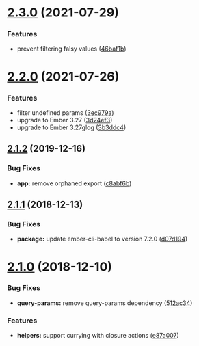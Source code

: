 # [2.3.0](https://github.com/BBVAEngineering/ember-route-helpers/compare/v2.2.0...v2.3.0) (2021-07-29)


### Features

* prevent filtering falsy values ([46baf1b](https://github.com/BBVAEngineering/ember-route-helpers/commit/46baf1b472c5065a642a3436459ed00bd84a54a7))

# [2.2.0](https://github.com/BBVAEngineering/ember-route-helpers/compare/v2.1.2...v2.2.0) (2021-07-26)


### Features

* filter undefined params ([3ec979a](https://github.com/BBVAEngineering/ember-route-helpers/commit/3ec979ac8e69c7c3446fc1bc3e72706c80488d1b))
* upgrade to Ember 3.27 ([3d24ef3](https://github.com/BBVAEngineering/ember-route-helpers/commit/3d24ef3669f86644277734974b3ce4b9e1802be5))
* upgrade to Ember 3.27glog ([3b3ddc4](https://github.com/BBVAEngineering/ember-route-helpers/commit/3b3ddc47c49c2ca2bf09a64acdd011355a58a303))

## [2.1.2](https://github.com/BBVAEngineering/ember-route-helpers/compare/v2.1.1...v2.1.2) (2019-12-16)

### Bug Fixes

- **app:** remove orphaned export ([c8abf6b](https://github.com/BBVAEngineering/ember-route-helpers/commit/c8abf6b))

## [2.1.1](https://github.com/BBVAEngineering/ember-route-helpers/compare/v2.1.0...v2.1.1) (2018-12-13)

### Bug Fixes

- **package:** update ember-cli-babel to version 7.2.0 ([d07d194](https://github.com/BBVAEngineering/ember-route-helpers/commit/d07d194))

# [2.1.0](https://github.com/BBVAEngineering/ember-route-helpers/compare/v2.0.1...v2.1.0) (2018-12-10)

### Bug Fixes

- **query-params:** remove query-params dependency ([512ac34](https://github.com/BBVAEngineering/ember-route-helpers/commit/512ac34))

### Features

- **helpers:** support currying with closure actions ([e87a007](https://github.com/BBVAEngineering/ember-route-helpers/commit/e87a007))
